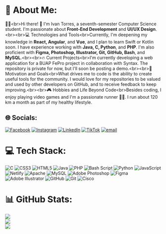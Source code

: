 # 💫 About Me:

👨‍💻\<br\>Hi there\! 👋 I'm Ivan Torres, a seventh-semester Computer Science student. I'm passionate about **Front-End Development** and **UI/UX Design**.\<br\>\<br\>💻 Technologies and Tools\<br\>Currently, I'm deepening my knowledge in **React, Angular**, and **Vue**, and I plan to learn Swift or Kotlin soon. I have experience working with **Java, C, Python**, and **PHP**. I'm also proficient with **Figma, Photoshop, Illustrator, Git, GitHub, Bash**, and **MySQL**.\<br\>\<br\>🔥 Current Projects\<br\>I'm currently developing a web application for a BUAP FePro project in collaboration with Syntax. The repository is private for now, but I'll soon be posting a demo.\<br\>\<br\>🎯 Motivation and Goals\<br\>What drives me to code is the ability to create useful tools for the community. I would love for my repositories to be valued and used by other developers on GitHub, and to receive feedback to keep improving.\<br\>\<br\>🎮 Hobbies and Life Beyond Code\<br\>Besides coding, I enjoy playing video games and I'm a passionate runner 🏃‍♂️. I run about 120 km a month as part of my healthy lifestyle.


## 🌐 Socials:
[![Facebook](https://img.shields.io/badge/Facebook-%231877F2.svg?logo=Facebook&logoColor=white)](https://facebook.com/ivan.torresflores.1) [![Instagram](https://img.shields.io/badge/Instagram-%23E4405F.svg?logo=Instagram&logoColor=white)](https://instagram.com/ivan_blueberry) [![LinkedIn](https://img.shields.io/badge/LinkedIn-%230077B5.svg?logo=linkedin&logoColor=white)](https://linkedin.com/in/francisco-torresfl) [![TikTok](https://img.shields.io/badge/TikTok-%23000000.svg?logo=TikTok&logoColor=white)](https://tiktok.com/@ivan_blueberryy) [![email](https://img.shields.io/badge/Email-D14836?logo=gmail&logoColor=white)](mailto:francisco.ivantf@hotmail.com) 

# 💻 Tech Stack:
![C](https://img.shields.io/badge/c-%2300599C.svg?style=for-the-badge&logo=c&logoColor=white) ![CSS3](https://img.shields.io/badge/css3-%231572B6.svg?style=for-the-badge&logo=css3&logoColor=white) ![HTML5](https://img.shields.io/badge/html5-%23E34F26.svg?style=for-the-badge&logo=html5&logoColor=white) ![Java](https://img.shields.io/badge/java-%23ED8B00.svg?style=for-the-badge&logo=openjdk&logoColor=white) ![PHP](https://img.shields.io/badge/php-%23777BB4.svg?style=for-the-badge&logo=php&logoColor=white) ![Bash Script](https://img.shields.io/badge/bash_script-%23121011.svg?style=for-the-badge&logo=gnu-bash&logoColor=white) ![Python](https://img.shields.io/badge/python-3670A0?style=for-the-badge&logo=python&logoColor=ffdd54) ![JavaScript](https://img.shields.io/badge/javascript-%23323330.svg?style=for-the-badge&logo=javascript&logoColor=%23F7DF1E) ![Netlify](https://img.shields.io/badge/netlify-%23000000.svg?style=for-the-badge&logo=netlify&logoColor=#00C7B7) ![Apache](https://img.shields.io/badge/apache-%23D42029.svg?style=for-the-badge&logo=apache&logoColor=white) ![MySQL](https://img.shields.io/badge/mysql-4479A1.svg?style=for-the-badge&logo=mysql&logoColor=white) ![Adobe Photoshop](https://img.shields.io/badge/adobe%20photoshop-%2331A8FF.svg?style=for-the-badge&logo=adobe%20photoshop&logoColor=white) ![Figma](https://img.shields.io/badge/figma-%23F24E1E.svg?style=for-the-badge&logo=figma&logoColor=white) ![Adobe Illustrator](https://img.shields.io/badge/adobe%20illustrator-%23FF9A00.svg?style=for-the-badge&logo=adobe%20illustrator&logoColor=white) ![GitHub](https://img.shields.io/badge/github-%23121011.svg?style=for-the-badge&logo=github&logoColor=white) ![Git](https://img.shields.io/badge/git-%23F05033.svg?style=for-the-badge&logo=git&logoColor=white) ![Cisco](https://img.shields.io/badge/cisco-%23049fd9.svg?style=for-the-badge&logo=cisco&logoColor=black)
# 📊 GitHub Stats:
![](https://github-readme-stats.vercel.app/api?username=ivanblueberry&theme=blue_navy&hide_border=false&include_all_commits=false&count_private=false)<br/>
![](https://nirzak-streak-stats.vercel.app/?user=ivanblueberry&theme=blue_navy&hide_border=false)<br/>
![](https://github-readme-stats.vercel.app/api/top-langs/?username=ivanblueberry&theme=blue_navy&hide_border=false&include_all_commits=false&count_private=false&layout=compact)

<!-- Proudly created with GPRM ( https://gprm.itsvg.in ) -->
